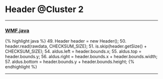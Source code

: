 # Header @Cluster 2

***

### [WMF.java](https://searchcode.com/codesearch/view/97394516/)
{% highlight java %}
49. Header header = new Header();
50. header.read(rawdata, CHECKSUM_SIZE);
51. is.skip(header.getSize() + CHECKSUM_SIZE);
54. aldus.left = header.bounds.x;
55. aldus.top = header.bounds.y;
56. aldus.right = header.bounds.x + header.bounds.width;
57. aldus.bottom = header.bounds.y + header.bounds.height;
{% endhighlight %}

***

